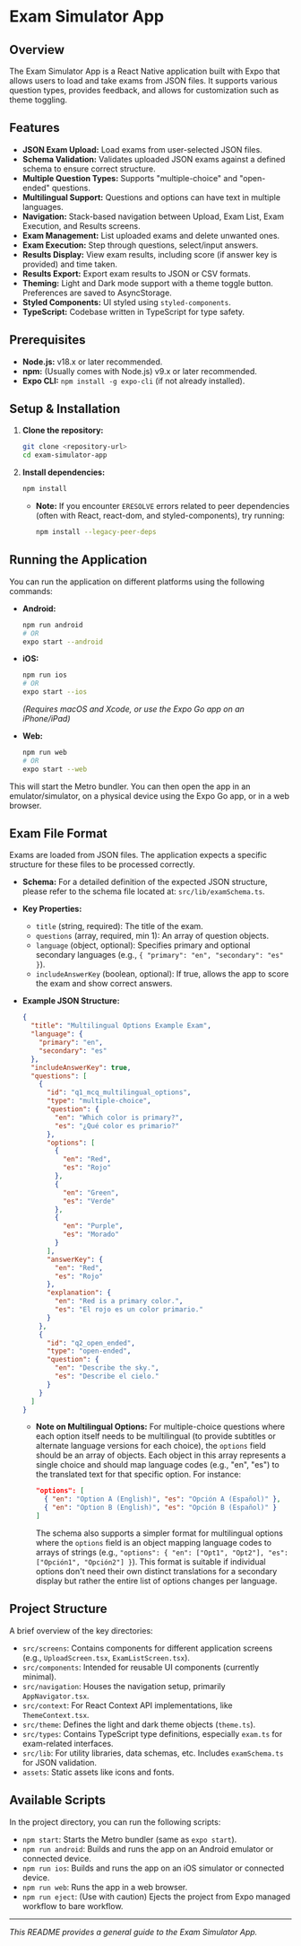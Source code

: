 # Exam Simulator App

## Overview

The Exam Simulator App is a React Native application built with Expo that allows users to load and take exams from JSON files. It supports various question types, provides feedback, and allows for customization such as theme toggling.

## Features

*   **JSON Exam Upload:** Load exams from user-selected JSON files.
*   **Schema Validation:** Validates uploaded JSON exams against a defined schema to ensure correct structure.
*   **Multiple Question Types:** Supports "multiple-choice" and "open-ended" questions.
*   **Multilingual Support:** Questions and options can have text in multiple languages.
*   **Navigation:** Stack-based navigation between Upload, Exam List, Exam Execution, and Results screens.
*   **Exam Management:** List uploaded exams and delete unwanted ones.
*   **Exam Execution:** Step through questions, select/input answers.
*   **Results Display:** View exam results, including score (if answer key is provided) and time taken.
*   **Results Export:** Export exam results to JSON or CSV formats.
*   **Theming:** Light and Dark mode support with a theme toggle button. Preferences are saved to AsyncStorage.
*   **Styled Components:** UI styled using `styled-components`.
*   **TypeScript:** Codebase written in TypeScript for type safety.

## Prerequisites

*   **Node.js:** v18.x or later recommended.
*   **npm:** (Usually comes with Node.js) v9.x or later recommended.
*   **Expo CLI:** `npm install -g expo-cli` (if not already installed).

## Setup & Installation

1.  **Clone the repository:**
    ```bash
    git clone <repository-url>
    cd exam-simulator-app
    ```

2.  **Install dependencies:**
    ```bash
    npm install
    ```
    *   **Note:** If you encounter `ERESOLVE` errors related to peer dependencies (often with React, react-dom, and styled-components), try running:
        ```bash
        npm install --legacy-peer-deps
        ```

## Running the Application

You can run the application on different platforms using the following commands:

*   **Android:**
    ```bash
    npm run android
    # OR
    expo start --android
    ```

*   **iOS:**
    ```bash
    npm run ios
    # OR
    expo start --ios
    ```
    *(Requires macOS and Xcode, or use the Expo Go app on an iPhone/iPad)*

*   **Web:**
    ```bash
    npm run web
    # OR
    expo start --web
    ```

This will start the Metro bundler. You can then open the app in an emulator/simulator, on a physical device using the Expo Go app, or in a web browser.

## Exam File Format

Exams are loaded from JSON files. The application expects a specific structure for these files to be processed correctly.

*   **Schema:** For a detailed definition of the expected JSON structure, please refer to the schema file located at: `src/lib/examSchema.ts`.
*   **Key Properties:**
    *   `title` (string, required): The title of the exam.
    *   `questions` (array, required, min 1): An array of question objects.
    *   `language` (object, optional): Specifies primary and optional secondary languages (e.g., `{ "primary": "en", "secondary": "es" }`).
    *   `includeAnswerKey` (boolean, optional): If true, allows the app to score the exam and show correct answers.

*   **Example JSON Structure:**
    ```json
    {
      "title": "Multilingual Options Example Exam",
      "language": {
        "primary": "en",
        "secondary": "es"
      },
      "includeAnswerKey": true,
      "questions": [
        {
          "id": "q1_mcq_multilingual_options",
          "type": "multiple-choice",
          "question": {
            "en": "Which color is primary?",
            "es": "¿Qué color es primario?"
          },
          "options": [
            {
              "en": "Red",
              "es": "Rojo"
            },
            {
              "en": "Green",
              "es": "Verde"
            },
            {
              "en": "Purple",
              "es": "Morado"
            }
          ],
          "answerKey": { 
            "en": "Red",
            "es": "Rojo"
          },
          "explanation": {
            "en": "Red is a primary color.",
            "es": "El rojo es un color primario."
          }
        },
        {
          "id": "q2_open_ended",
          "type": "open-ended",
          "question": {
            "en": "Describe the sky.",
            "es": "Describe el cielo."
          }
        }
      ]
    }
    ```
    *   **Note on Multilingual Options:** For multiple-choice questions where each option itself needs to be multilingual (to provide subtitles or alternate language versions for each choice), the `options` field should be an array of objects. Each object in this array represents a single choice and should map language codes (e.g., "en", "es") to the translated text for that specific option. For instance:
        ```json
        "options": [
          { "en": "Option A (English)", "es": "Opción A (Español)" },
          { "en": "Option B (English)", "es": "Opción B (Español)" }
        ]
        ```
        The schema also supports a simpler format for multilingual options where the `options` field is an object mapping language codes to arrays of strings (e.g., `"options": { "en": ["Opt1", "Opt2"], "es": ["Opción1", "Opción2"] }`). This format is suitable if individual options don't need their own distinct translations for a secondary display but rather the entire list of options changes per language.

## Project Structure

A brief overview of the key directories:

*   `src/screens`: Contains components for different application screens (e.g., `UploadScreen.tsx`, `ExamListScreen.tsx`).
*   `src/components`: Intended for reusable UI components (currently minimal).
*   `src/navigation`: Houses the navigation setup, primarily `AppNavigator.tsx`.
*   `src/context`: For React Context API implementations, like `ThemeContext.tsx`.
*   `src/theme`: Defines the light and dark theme objects (`theme.ts`).
*   `src/types`: Contains TypeScript type definitions, especially `exam.ts` for exam-related interfaces.
*   `src/lib`: For utility libraries, data schemas, etc. Includes `examSchema.ts` for JSON validation.
*   `assets`: Static assets like icons and fonts.

## Available Scripts

In the project directory, you can run the following scripts:

*   `npm start`: Starts the Metro bundler (same as `expo start`).
*   `npm run android`: Builds and runs the app on an Android emulator or connected device.
*   `npm run ios`: Builds and runs the app on an iOS simulator or connected device.
*   `npm run web`: Runs the app in a web browser.
*   `npm run eject`: (Use with caution) Ejects the project from Expo managed workflow to bare workflow.

---
*This README provides a general guide to the Exam Simulator App.*
